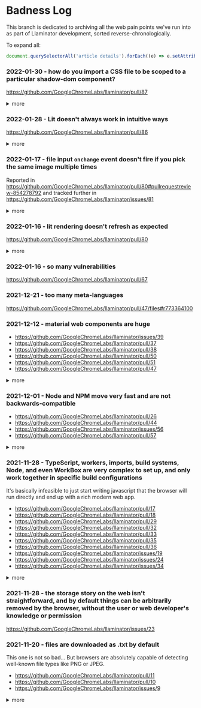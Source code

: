 # Badness Log

This branch is dedicated to archiving all the web pain points we've run into as
part of Llaminator development, sorted reverse-chronologically.

To expand all:

```javascript
document.querySelectorAll('article details').forEach((e) => e.setAttribute('open', ''))
```

### 2022-01-30 - how do you import a CSS file to be scoped to a particular shadow-dom component?

https://github.com/GoogleChromeLabs/llaminator/pull/87

<details>
  <summary>more</summary>

  > our build system isn't currently able to import CSS (we need another
  > loader, which is probably easy enough). But ideally what I'm hoping for is
  > something closer to
  > [this](https://github.com/glennhartmann/llaminator/commit/6d302b00cd0b11747ae9dc7e32ee3a1a7e81a7ee)
  > (on top of this PR), where each element knows its own style and we don't
  > need to worry about global namespacing - and where we don't run into
  > problems if any ancestor of a llama-item ever wants to have a shadow-root.
  > (This could be done _in combination_ with your suggestion, if it's cleaner
  > to keep css outside of ts files).
  >
  > The problem with [that
  > commit](https://github.com/glennhartmann/llaminator/commit/6d302b00cd0b11747ae9dc7e32ee3a1a7e81a7ee)
  > at the moment is that it causes extra FOUC by having elements lower in the
  > tree depending on external assets. Maybe using
  > https://www.npmjs.com/package/material-icons could solve that - but that
  > may also increase our bundle size by who knows how much. Then again, it's
  > also possible that our bundle size is currently a bit of a lie, because
  > we're making users fetch assets from outside of our bundle.
  >
  > wdyt?

  > well time for another rant. I spent the past not-quite-sure-how-long
  > frustratingly trying to import npmjs.com/package/material-icons directly
  > into a particular shadow-dom custom element, and gotten nowhere.
  >
  > [From what I can
  > tell](https://lit.dev/docs/components/styles/#styles-in-the-template), if
  > you don't use global styles, the "right way" to specify css is directly in
  > [lit `css` tags](https://lit.dev/docs/components/styles/#add-styles), as
  > adding them in the `html` templates will cause them to get loaded
  > per-element and be inefficient and FOUC.
  >
  > However, no [lit documentation](https://lit.dev/docs/components/styles/) I
  > can find mentions anything about importing css into a `css` tag template. I
  > believe (at some point) I tried importing with regular css `@import url`
  > commands, but couldn't get that to work.
  >
  > `import 'material-icons/iconfont/filled.css';` (assuming webpack is set up
  > to use [css-loader](https://webpack.js.org/loaders/css-loader/) (_and_
  > `style-loader` - it's still not clear to me why there need to be 2), then
  > it'll take care of importing things like the button icon "fonts" into the
  > project, and making the proper styles globally available on the page (I
  > think), but it doesn't provide a way to use it only within the scope of a
  > custom element - the `import` statement doesn't give you access to the
  > actual contents of the CSS file from within js/ts (doesn't seem like that
  > should be so difficult).
  >
  > I also tried looking into using [css modules and/or the
  > MiniCssExtractPlugin
  > plugin](https://blog.jakoblind.no/css-modules-webpack/), but neither of
  > those really addressed the problem (I would still need to import the styles
  > using a `<link>` or `<style>` in the `html` template).
  >
  > I also considered trying out
  > [raw-loader](https://v4.webpack.js.org/loaders/raw-loader/), but IIUC,
  > using that instead of `css-loader`+`style-loader` means that none of the
  > imports inside the CSS file will get resolved properly?
  >
  > Looking a bit deeper, it's possible that changing [css-loader's
  > exportType](https://webpack.js.org/loaders/css-loader/#options) might help?
  > Kind of at the point of giving up for now, though.
  >
  > Just for the sake of completeness, [material-components-web's
  > documentation](https://github.com/material-components/material-components-web/tree/master/packages/mdc-button)
  > also didn't really help at all.
  >
  > At least [I'm not the only
  > one](https://forum.freecodecamp.org/t/using-external-css-in-a-web-component-with-webpack/326307)
  > who's gone through this, but I don't really understand their solution.
  >
  > ```
  > import styles from './main.style.css';
  > ```
  >
  > what is in `main.style.css`? I tried that on my css file and it complained
  > because there was no `styles` to import from not-a-javascript-file. Seems
  > they're using the same loaders I tried... Is `main.style.css` already a
  > javascript file that contains css declarations? If I knew how to generate
  > that file as part of the build, then I would be able to import it easily
  > enough.
</details>

### 2022-01-28 - Lit doesn't always work in intuitive ways

https://github.com/GoogleChromeLabs/llaminator/pull/86

<details>
  <summary>more</summary>

  > A couple of unintuitive things I ran into with Lit:
  > * updating an array that is bound to the custom element's
  >   html template doesn't seem to trigger an update (unless
  >   I was doing it wrong somehow)
  > * calling an element's `render()` function doesn't actually
  >   render anything. Especially confusing given that Lit's
  >   [other render function](https://github.com/GoogleChromeLabs/llaminator/commit/98a31481959cf1b15702aae3d62bae99f9c51548#diff-fdd4d1941d86cf4fd26f29614c10f2b6b6baccb1d46b6eaa4e357768ef555fadR86)
  >   does actually trigger rendering.
  >
  > Admittedly these are both probably "RTFM" issues, but still
  > seem quite unintuitive to me.
</details>

### 2022-01-17 - file input `onchange` event doesn't fire if you pick the same image multiple times

Reported in
https://github.com/GoogleChromeLabs/llaminator/pull/80#pullrequestreview-854278792
and tracked further in https://github.com/GoogleChromeLabs/llaminator/issues/81

<details>
  <summary>more</summary>

  > Thank you, also for the demo page!
  >
  > There is one new issue that I'm observing (but we can address separately):
  > add `foo.jpg`, delete it, then add `foo.jpg` again. It refuses to add the
  > image, with no warnings/messages/anything. Interestingly, adding `bar.jpg`
  > after the delete works fine.

  > It looks like deleting isn't necessary - if you try to upload the same
  > image twice, it does nothing the second time. That may (or may not) be
  > _desired_ behaviour, but it's not _intended_ at the moment.
  >
  > I strongly suspect (but haven't verified) that
  > [this](https://github.com/GoogleChromeLabs/llaminator/blob/main/src/components/llama-select-fab.ts#L45)
  > event isn't firing, since the selected image hasn't "changed".
</details>

### 2022-01-16 - lit rendering doesn't refresh as expected

https://github.com/GoogleChromeLabs/llaminator/pull/80

<details>
  <summary>more</summary>

  > I tried letting the `llama-item` remove itself from the DOM
  > (`this.parentElement.remove(this)`, or something like that).
  >
  > This worked as expected in that moment, but then upon uploading a new
  > image, the UI wouldn't update (despite `render()` being called with the
  > proper elements in response to an upload).
  >
  > I did confirm that the image was uploaded and the db instance was
  > up-to-date, and that `render()` was in fact getting called, but the
  > newly-uploaded images wouldn't be visible until I refreshed the page.
  >
  > Even more confusingly, everything did actually update properly if I stepped
  > through the code with devtools....
  >
  > If I uploaded a new image normally, then used devtools when uploading
  > _another_ new image, then only the image uploaded while devtools was
  > running ended up being displayed (until page refresh).
  >
  > No idea what's going on there - I'm sure it's something about `lit` trying
  > to be clever about which elements changed and what exactly needs to be
  > re-rendered, but wow is that prone to subtle unexpected undebuggable bugs.
</details>

### 2022-01-16 - so many vulnerabilities

https://github.com/GoogleChromeLabs/llaminator/pull/67

### 2021-12-21 - too many meta-languages

https://github.com/GoogleChromeLabs/llaminator/pull/47/files#r773364100

### 2021-12-12 - material web components are huge

* https://github.com/GoogleChromeLabs/llaminator/issues/39
* https://github.com/GoogleChromeLabs/llaminator/pull/37
* https://github.com/GoogleChromeLabs/llaminator/pull/38
* https://github.com/GoogleChromeLabs/llaminator/pull/50
* https://github.com/GoogleChromeLabs/llaminator/pull/51
* https://github.com/GoogleChromeLabs/llaminator/pull/47

<details>
  <summary>more</summary>

  > Lit is great, and definitely worth it. We've used
  > [material-web](https://github.com/material-components/material-web) on top
  > of that, but I'm actually really disappointed about how massively it
  > impacts our bundle size. We're still <90 KiB uncompressed, but it's
  > probably way overkill for our use-case. To illustrate, ~15 KiB of that are
  > for the ripple effects, which are cool, but we don't need to support every
  > edge-case that's significant for a generic library.

  > This re-implements the file selection fab without relying on MWC. Our
  > uncompressed JavaScript bundle size decreases by a massive 49KiB, whereas
  > our CSS file grows by 7KiB. Appearance remains identical, although we now
  > have the ability to add ripple styles to the fab ourselves. (Hover styles
  > are already enabled.)
  >
  > Live on https://llaminator.peter.sh/
</details>

### 2021-12-01 - Node and NPM move very fast and are not backwards-compatible

* https://github.com/GoogleChromeLabs/llaminator/pull/26
* https://github.com/GoogleChromeLabs/llaminator/pull/44
* https://github.com/GoogleChromeLabs/llaminator/issues/56
* https://github.com/GoogleChromeLabs/llaminator/pull/57

<details>
  <summary>more</summary>

  > These are the notes I took, at the beginning of the year 2022, documenting
  > my first impressions of getting the project up and running, for someone
  > (like myself) who has no knowledge of the project, and perhaps wants to
  > contribute. Consider it a stress test on the installation procedure.
  >
  > Maybe none of the stuff mentioned below would be classified as bugs, maybe
  > some would. But this documents the process I went through and what I
  > discovered along the way. Maybe it provides some insight.
  >
  > First thing I discovered was I didn't have npn installed
  > `sudo apt install npm` fixed that.
  >
  > I then downloaded the zip from github and placed the code into my code
  > directory.
  >
  > ```
  > ~/code$ node -v
  > v10.19.0
  > ~/code$ npm -v
  > 6.14.4
  > ```
  >
  > So far so good, I guess. Let's try...
  >
  > `~/code/llaminator-main$ npm install`
  >
  > However, the first message is a conflict message. Not the start I was
  > hoping for. Can we git rid of that?
  >
  > ```
  > npm WARN conflict A git conflict was detected in package-lock.json. Attempting to auto-resolve.
  > npm WARN conflict To make this happen automatically on git rebase/merge, consider using the npm-merge-driver:
  > npm WARN conflict $ npx npm-merge-driver install -g
  > npm WARN read-shrinkwrap This version of npm is compatible with lockfileVersion@1, but package-lock.json was generated for lockfileVersion@2. I'll try to do my best with it!
  > ```
  >
  > Next, according to the instructions is to serve the site from an http
  > server, by doing...
  >
  > ```
  > ~/code/llaminator-main$ npm run-script serve
  >
  > > llaminator@0.0.1 serve /home/finnur/code/llaminator-main
  > > webpack serve --open --mode=development
  >
  > sh: 1: webpack: not found
  > npm ERR! code ELIFECYCLE
  > npm ERR! syscall spawn
  > npm ERR! file sh
  > npm ERR! errno ENOENT
  > npm ERR! llaminator@0.0.1 serve: `webpack serve --open --mode=development`
  > npm ERR! spawn ENOENT
  > npm ERR!
  > npm ERR! Failed at the llaminator@0.0.1 serve script.
  > npm ERR! This is probably not a problem with npm. There is likely additional logging output above.
  >
  > npm ERR! A complete log of this run can be found in:
  > npm ERR!     /home/finnur/.npm/_logs/2022-01-05T17_16_53_308Z-debug.log
  > ```
  >
  > Should webpack be listed as a pre-requisite in the instructions?
  >
  > `~/code/llaminator-main$ npm install webpack` succeeds. Let's try again...
  >
  > ```
  > ~/code/llaminator-main$ npm run-script serve
  >
  > > llaminator@0.0.1 serve /home/finnur/code/llaminator-main
  > > webpack serve --open --mode=development
  >
  > [webpack-cli] /home/finnur/code/llaminator-main/node_modules/webpack-dev-server/lib/servers/WebsocketServer.js:10
  >   static heartbeatInterval = 1000;
  >                            ^
  > SyntaxError: Unexpected token =
  >     at Module._compile (internal/modules/cjs/loader.js:723:23)
  >     at Object.Module._extensions..js (internal/modules/cjs/loader.js:789:10)
  >     at Module.load (internal/modules/cjs/loader.js:653:32)
  >     at tryModuleLoad (internal/modules/cjs/loader.js:593:12)
  >     at Function.Module._load (internal/modules/cjs/loader.js:585:3)
  >     at Module.require (internal/modules/cjs/loader.js:692:17)
  >     at require (internal/modules/cjs/helpers.js:25:18)
  >     at Server.getServerTransport (/home/finnur/code/llaminator-main/node_modules/webpack-dev-server/lib/Server.js:1191:28)
  >     at Server.createWebSocketServer (/home/finnur/code/llaminator-main/node_modules/webpack-dev-server/lib/Server.js:1757:38)
  >     at Server.start (/home/finnur/code/llaminator-main/node_modules/webpack-dev-server/lib/Server.js:2305:12)
  > npm ERR! code ELIFECYCLE
  > npm ERR! errno 2
  > npm ERR! llaminator@0.0.1 serve: `webpack serve --open --mode=development`
  > npm ERR! Exit status 2
  > npm ERR!
  > npm ERR! Failed at the llaminator@0.0.1 serve script.
  > npm ERR! This is probably not a problem with npm. There is likely additional logging output above.
  >
  > npm ERR! A complete log of this run can be found in:
  > npm ERR!     /home/finnur/.npm/_logs/2022-01-05T17_32_58_219Z-debug.log
  > ```
  >
  > I'm guessing this is not expected? :)
</details>

### 2021-11-28 - TypeScript, workers, imports, build systems, Node, and even WorkBox are very complex to set up, and only work together in specific build configurations

It's basically infeasible to just start writing javascript that the browser
will run directly and end up with a rich modern web app.

* https://github.com/GoogleChromeLabs/llaminator/pull/17
* https://github.com/GoogleChromeLabs/llaminator/pull/18
* https://github.com/GoogleChromeLabs/llaminator/pull/29
* https://github.com/GoogleChromeLabs/llaminator/pull/32
* https://github.com/GoogleChromeLabs/llaminator/pull/33
* https://github.com/GoogleChromeLabs/llaminator/pull/35
* https://github.com/GoogleChromeLabs/llaminator/pull/36
* https://github.com/GoogleChromeLabs/llaminator/issues/19
* https://github.com/GoogleChromeLabs/llaminator/issues/24
* https://github.com/GoogleChromeLabs/llaminator/issues/34

<details>
  <summary>more</summary>

  > I've noticed that the following PRs have been trying to deal with just
  > getting a build system actually fully working with typescript and service
  > workers (0 new actual functionality in the app):
  >
  > * https://github.com/GoogleChromeLabs/llaminator/pull/13
  > * https://github.com/GoogleChromeLabs/llaminator/pull/14
  > * https://github.com/GoogleChromeLabs/llaminator/pull/17
  > * https://github.com/GoogleChromeLabs/llaminator/pull/18
  > * https://github.com/GoogleChromeLabs/llaminator/pull/22
  > * https://github.com/GoogleChromeLabs/llaminator/pull/26
  > * https://github.com/GoogleChromeLabs/llaminator/pull/29
  > * https://github.com/GoogleChromeLabs/llaminator/pull/32
  > * https://github.com/GoogleChromeLabs/llaminator/pull/33
  > * another one I'm currently working on to fix Workbox as part of
  >   https://github.com/GoogleChromeLabs/llaminator/issues/19
  >
  > What in the world is going on with this ecosystem?
  >
  > I *think* this is a (roughly) exhaustive description of our ideal state:
  >
  > * dev server that can auto-reload when there are changes to the filesystem
  > * a way to "export" a copy of the post-build codebase, suitable for hosting
  >   elsewhere (including static file servers)
  > * typescript for both main site code and service worker code, enforcing
  >   strict type checks
  > * some amount of code-sharing ability between the main site code and
  >   service worker code (WebShareTarget, as a concrete example, is a place
  >   where code sharing would make a lot of sense)
  > * ability to use 3rd party packages (ideally via npm) in both main site and
  >   service worker
  > * (feel free to add more to this list)
  >
  > Here's a summary of issues we've encountered along the way (I will probably
  > forget some):
  >
  > * [Workbox](https://developers.google.com/web/tools/workbox) requires
  >   either bundling, [Service Worker
  >   modules](https://web.dev/es-modules-in-sw/), or an `importScripts()` from
  >   a CDN
  >   * Service Worker modules have compatibility issues
  >     * `Uncaught SyntaxError: Cannot use import statement outside a module`
  >       is such an unhelpful error message at sw installation time
  >   * bundling is generally the ideal option (failing Service Worker modules)
  >     for both Workbox and other npm packages, but
  >     [@web/dev-server](https://www.npmjs.com/package/@web/dev-server) can't
  >     auto-reload bundles
  >   * the CDN doesn't come with types built-in by default, and
  >     [@types/workbox-sw](https://www.npmjs.com/package/@types/workbox-sw)
  >     isn't working for me
  > * @web/dev-server serves files with their original extensions (like `*.ts`)
  >   rather than their "compiled" extensions (`*.js`). But when doing a static
  >   build, browsers (or maybe just Chrome?) can't seem to figure out that
  >   ".ts" isn't 'video/mp2t'
  >   (https://github.com/GoogleChromeLabs/llaminator/issues/24)
  > * different servers have different root directories - maybe there's a way
  >   to make all the paths properly relative, but so far we've ended up with a
  >   hack as part of the build process
  > * I'm not entirely convinced that @web/dev-server (and maybe even the
  >   rollup config) is actually using our tsconfig.json. Maybe it's
  >   [ESBuild](https://esbuild.github.io/)'s fault? No idea.
  >   * we also may need(?) to mess around with our filesystem and configs like
  >     https://github.com/jakearchibald/typescript-worker-example to get the
  >     tsconfig.json to work properly for both "normal" code and service
  >     worker
  > * package-lock.json
  > * it's not entirely clear which type of storage we should be using
  >   (https://github.com/GoogleChromeLabs/llaminator/issues/20,
  >   https://github.com/GoogleChromeLabs/llaminator/issues/21)
  > * at first it seemed like `declare var self: ServiceWorkerGlobalScope` was
  >   required to make `self` work properly in typescript in the service
  >   worker. Now, for some reason, it's telling me I can't redeclare `self`
  >   (currently its type is `WorkerGlobalScope & typeof globalThis` as set by
  >   the `webworker` lib)
  > * code sharing between main code and sw is difficult and complicated. sw,
  >   generally, doesn't support modules, which is what we should be using for
  >   the main code. sw modules have compatibility issues. Some sort of
  >   bundling build system may(?) be able to mitigate this (see note about
  >   @web/dev-server not playing nice with that) but then it's still tricky to
  >   figure out which parts are sharable - for example, what type is `self`?
  >   Could change depending on the context. "main" code and sw code are
  >   generally built with different libs.

  > (depends on https://github.com/GoogleChromeLabs/llaminator/pull/14)
  >
  > `npx tsc --lib webworker src/sw.ts` builds this without error (although
  > `npx tsc src/sw.ts` does not, which makes me question what exactly the
  > `tsconfig.json` does).
  >
  > But I get this extremely helpful runtime error when using `npm run-script
  > serve`:
  >
  > ```
  > Uncaught SyntaxError: Cannot use import statement outside a module
  > Uncaught (in promise) TypeError: Failed to register a ServiceWorker for scope ('http://localhost:4629/src/') with script ('http://localhost:4629/src/sw.ts'): ServiceWorker script evaluation failed
  > ```
  >
  > Any ideas? Shouldn't ESBuild be taking care of this?
  >
  > (This is what I mean when I say that setting up typescript and a build
  > system is a massive mess)

  > Fixes:
  >
  > ```
  > Uncaught ReferenceError: process is not defined at node_modules/workbox-core/models/messages/messageGenerator.js:24
  > ```

  > See https://github.com/GoogleChromeLabs/llaminator/pull/22
  >
  > The error message says that index.ts's "MIME type ('video/mp2t') is not
  > executable."
  >
  > I'm guessing that's because we're trying to include a ".ts" file as a
  > script, and .ts is being misinterpreted.

  > This PR implements a decent build system that satisfies the "ideal state"
  > as described in #34.
  >
  > Instead of ESBuild, we now use WebPack with a configuration file allowing
  > for both development (w/ watch) serving, as well as building for production
  > with additional optimizations. Service worker support has been moved to its
  > own directory so that it's easier to (conceptually) separate from the
  > regular client source and fully supports TypeScript. Code sharing works
  > naturally, although we may want to have a "common" directory of sorts if
  > and when we start using that.
  >
  > Generated assets (i.e. the bundled JavaScript) will now have hashed
  > filenames, with the service worker automatically precaching such content.
  > This allows for more aggressive caching strategies, useful when we have a
  > more coherent offline strategy.
  >
  > There's still some optimizations we can make regarding specializing
  > `tsconfig.json`, which can follow. In addition, `package-lock.json` is here
  > to stay, I'm told that's the best practice.
  >
  > I've verified this locally using `serve`, and pushed the production build
  > to https://llaminator.peter.sh/, where it also works as expected.
  >
  > Fixes: #19, #24, #34
</details>

### 2021-11-28 - the storage story on the web isn't straightforward, and by default things can be arbitrarily removed by the browser, without the user or web developer's knowledge or permission

https://github.com/GoogleChromeLabs/llaminator/issues/23

### 2021-11-20 - files are downloaded as .txt by default

This one is not so bad... But browsers are absolutely capable of detecting
well-known file types like PNG or JPEG.

* https://github.com/GoogleChromeLabs/llaminator/pull/11
* https://github.com/GoogleChromeLabs/llaminator/pull/10
* https://github.com/GoogleChromeLabs/llaminator/issues/9

<details>
  <summary>more</summary>

  > The blob URL doesn't have a filename or type information, so it saves as a
  > "text file"
  >
  > https://user-images.githubusercontent.com/570079/142743702-543c55d8-aba4-45cf-8695-e320bdc9bd79.mp4

  > Fixes #9
  >
  > 👋 @glennhartmann
  >
  > To avoid the image results saving as `.txt` files, we can specify a MIME
  > type during blob instantiation by providing the
  > [`Blob`](https://developer.mozilla.org/en-US/docs/Web/API/Blob) constructor
  > a second param which is an object with key `type` representing
  > [blob.type](https://developer.mozilla.org/en-US/docs/Web/API/Blob/type).
  > This way the image results save as their specific MIME type.
  >
  > ```js
  > const b = new Blob([await f.arrayBuffer()], { type: f.type }); // f.type would be image/png, image/jpeg, application/pdf etc
  > ```
  >
  >
  >
  >
  > https://user-images.githubusercontent.com/48612525/142803906-1c0dd0c7-6103-4d8c-8f98-b65d1cadc087.mov
</details>
